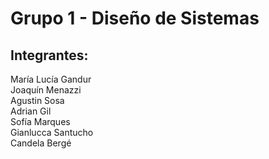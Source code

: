 # Grupo 1 - Diseño de Sistemas

## Integrantes:

María Lucía Gandur  
Joaquín Menazzi  
Agustin Sosa  
Adrian Gil  
Sofía Marques  
Gianlucca Santucho  
Candela Bergé
